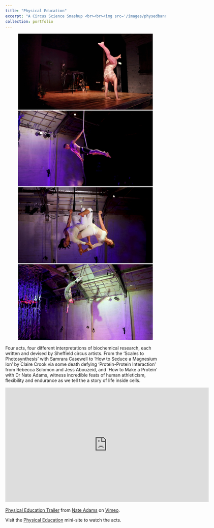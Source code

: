 ```yaml
---
title: "Physical Education"
excerpt: "A Circus Science Smashup <br><br><img src='/images/physedbanner.png'>"
collection: portfolio
---
```

<figure class="half">
    <a href="/images/still2.png"><img src="/images/still2.png"></a>
    <a href="/images/still5.jpg"><img src="/images/still5.jpg"></a>
    <a href="/images/still6.jpg"><img src="/images/still6.jpg"></a>
    <a href="/images/still10.jpg"><img src="/images/still10.jpg"></a>
    <figcaption></figcaption>
</figure>


Four acts, four different interpretations of biochemical research, each written and devised by Sheffield circus artists. From the ‘Scales to Photosynthesis’ with Samrara Casewell to ‘How to Seduce a Magnesium Ion’ by Claire Crook via some death defying ‘Protein-Protein Interaction’ from Rebecca Solomon and Jess Abouzeid, and 'How to Make a Protein' with Dr Nate Adams, witness incredible feats of human athleticism, flexibility and endurance as we tell the a story of life inside cells.

<iframe src="https://player.vimeo.com/video/504020174" width="640" height="360" frameborder="0" allow="autoplay; fullscreen; picture-in-picture" allowfullscreen></iframe>
<p><a href="https://vimeo.com/504020174">Physical Education Trailer</a> from <a href="https://vimeo.com/natebpadams">Nate Adams</a> on <a href="https://vimeo.com">Vimeo</a>.</p>

Visit the [Physical Education](http://www.physicaleducation.uk) mini-site to watch the acts. 
